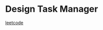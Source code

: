 Design Task Manager
===================
[leetcode](https://leetcode.com/problems/design-task-manager)
